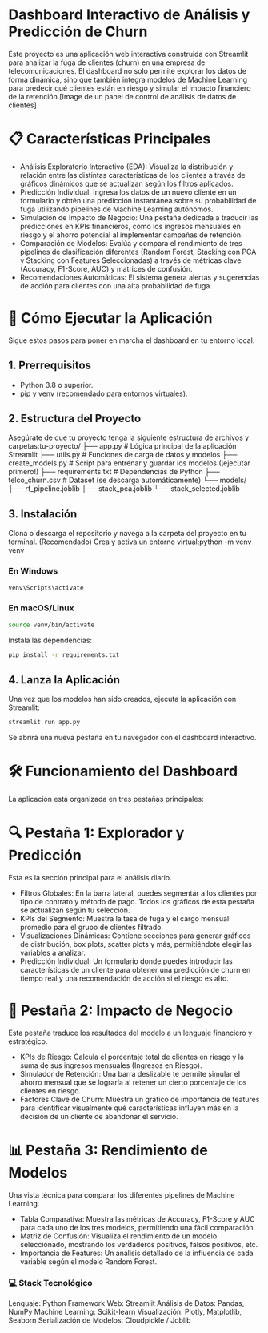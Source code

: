 # Dashboard Interactivo de Análisis y Predicción de Churn

Este proyecto es una aplicación web interactiva construida con Streamlit para analizar la fuga de clientes (churn) en una empresa de telecomunicaciones. El dashboard no solo permite explorar los datos de forma dinámica, sino que también integra modelos de Machine Learning para predecir qué clientes están en riesgo y simular el impacto financiero de la retención.[Image de un panel de control de análisis de datos de clientes]

# 📋 Características Principales
- Análisis Exploratorio Interactivo (EDA): Visualiza la distribución y relación entre las distintas características de los clientes a través de gráficos dinámicos que se actualizan según los filtros aplicados.
- Predicción Individual: Ingresa los datos de un nuevo cliente en un formulario y obtén una predicción instantánea sobre su probabilidad de fuga utilizando pipelines de Machine Learning autónomos.
- Simulación de Impacto de Negocio: Una pestaña dedicada a traducir las predicciones en KPIs financieros, como los ingresos mensuales en riesgo y el ahorro potencial al implementar campañas de retención.
- Comparación de Modelos: Evalúa y compara el rendimiento de tres pipelines de clasificación diferentes (Random Forest, Stacking con PCA y Stacking con Features Seleccionadas) a través de métricas clave (Accuracy, F1-Score, AUC) y matrices de confusión.
- Recomendaciones Automáticas: El sistema genera alertas y sugerencias de acción para clientes con una alta probabilidad de fuga.

# 🚀 Cómo Ejecutar la Aplicación
Sigue estos pasos para poner en marcha el dashboard en tu entorno local.
## 1. Prerrequisitos
   - Python 3.8 o superior.
   - pip y venv (recomendado para entornos virtuales).
## 2. Estructura del Proyecto
Asegúrate de que tu proyecto tenga la siguiente estructura de archivos y carpetas:tu-proyecto/
├── app.py                  # Lógica principal de la aplicación Streamlit
├── utils.py                # Funciones de carga de datos y modelos
├── create_models.py        # Script para entrenar y guardar los modelos (¡ejecutar primero!)
├── requirements.txt        # Dependencias de Python
├── telco_churn.csv         # Dataset (se descarga automáticamente)
└── models/
    ├── rf_pipeline.joblib
    ├── stack_pca.joblib
    └── stack_selected.joblib

## 3. Instalación
Clona o descarga el repositorio y navega a la carpeta del proyecto en tu terminal.
(Recomendado) Crea y activa un entorno virtual:python -m venv venv

### En Windows
```bash
venv\Scripts\activate
```
### En macOS/Linux
```bash
source venv/bin/activate
```
Instala las dependencias:
```bash
pip install -r requirements.txt
```
## 4. Lanza la Aplicación
Una vez que los modelos han sido creados, ejecuta la aplicación con Streamlit:
```bash
streamlit run app.py
```
Se abrirá una nueva pestaña en tu navegador con el dashboard interactivo.

# 🛠️ Funcionamiento del Dashboard

La aplicación está organizada en tres pestañas principales:

# 🔍 Pestaña 1: Explorador y Predicción
Esta es la sección principal para el análisis diario.
- Filtros Globales: En la barra lateral, puedes segmentar a los clientes por tipo de contrato y método de pago. Todos los gráficos de esta pestaña se actualizan según tu selección.
- KPIs del Segmento: Muestra la tasa de fuga y el cargo mensual promedio para el grupo de clientes filtrado.
- Visualizaciones Dinámicas: Contiene secciones para generar gráficos de distribución, box plots, scatter plots y más, permitiéndote elegir las variables a analizar.
- Predicción Individual: Un formulario donde puedes introducir las características de un cliente para obtener una predicción de churn en tiempo real y una recomendación de acción si el riesgo es alto.

# 💼 Pestaña 2: Impacto de Negocio
Esta pestaña traduce los resultados del modelo a un lenguaje financiero y estratégico.
- KPIs de Riesgo: Calcula el porcentaje total de clientes en riesgo y la suma de sus ingresos mensuales (Ingresos en Riesgo).
- Simulador de Retención: Una barra deslizable te permite simular el ahorro mensual que se lograría al retener un cierto porcentaje de los clientes en riesgo.
- Factores Clave de Churn: Muestra un gráfico de importancia de features para identificar visualmente qué características influyen más en la decisión de un cliente de abandonar el servicio.

# 📊 Pestaña 3: Rendimiento de Modelos
Una vista técnica para comparar los diferentes pipelines de Machine Learning.
- Tabla Comparativa: Muestra las métricas de Accuracy, F1-Score y AUC para cada uno de los tres modelos, permitiendo una fácil comparación.
- Matriz de Confusión: Visualiza el rendimiento de un modelo seleccionado, mostrando los verdaderos positivos, falsos positivos, etc.
- Importancia de Features: Un análisis detallado de la influencia de cada variable según el modelo Random Forest.

### 💻 Stack Tecnológico
Lenguaje: Python
Framework Web: Streamlit
Análisis de Datos: Pandas, NumPy
Machine Learning: Scikit-learn
Visualización: Plotly, Matplotlib, Seaborn
Serialización de Modelos: Cloudpickle / Joblib